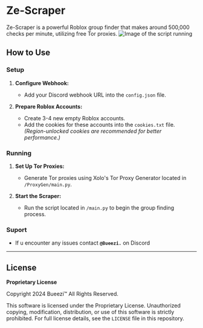 # Ze-Scraper

Ze-Scraper is a powerful Roblox group finder that makes around 500,000 checks per minute, utilizing free Tor proxies.
![Image of the script running](https://i.imgur.com/JI0caCj.png)

## How to Use

### Setup

1. **Configure Webhook:**
   - Add your Discord webhook URL into the `config.json` file.

2. **Prepare Roblox Accounts:**
   - Create 3-4 new empty Roblox accounts.
   - Add the cookies for these accounts into the `cookies.txt` file. *(Region-unlocked cookies are recommended for better performance.)*

### Running

1. **Set Up Tor Proxies:**
   - Generate Tor proxies using Xolo's Tor Proxy Generator located in `/ProxyGen/main.py`.

2. **Start the Scraper:**
   - Run the script located in `/main.py` to begin the group finding process.

### Suport

- If u encounter any issues contact **``@Bueezi.``** on Discord

---

## License

**Proprietary License**

Copyright 2024 Bueezi™ All Rights Reserved.

This software is licensed under the Proprietary License. Unauthorized copying, modification, distribution, or use of this software is strictly prohibited. For full license details, see the `LICENSE` file in this repository.
